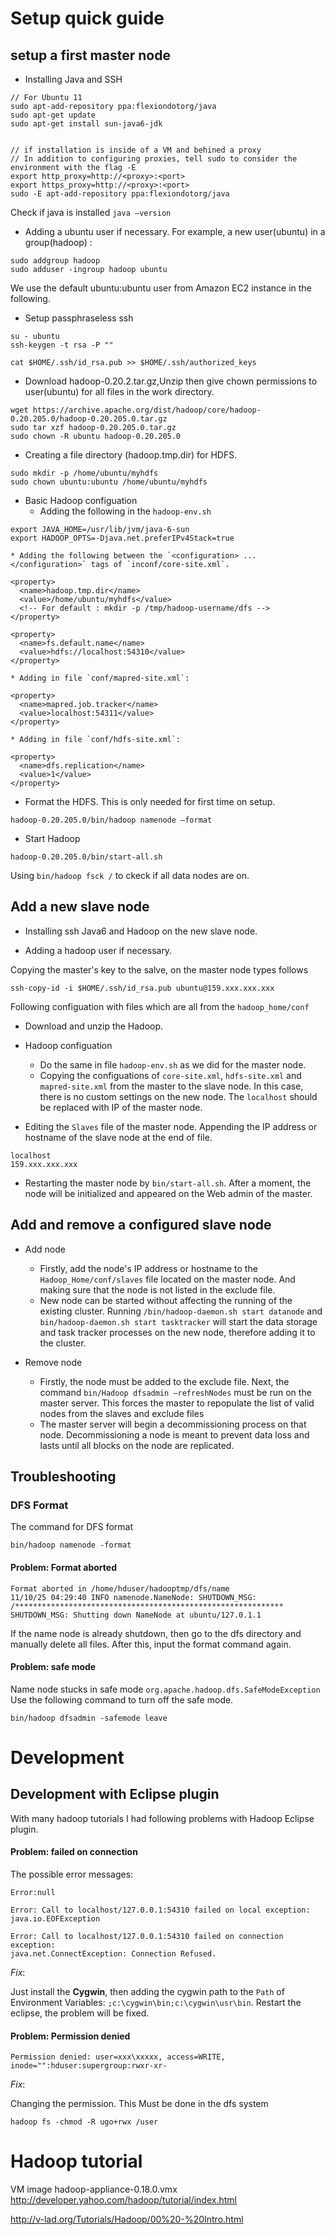 

# Setup quick guide #

## setup a first master node ##

  * Installing Java and SSH

```
// For Ubuntu 11
sudo apt-add-repository ppa:flexiondotorg/java
sudo apt-get update
sudo apt-get install sun-java6-jdk


// if installation is inside of a VM and behined a proxy
// In addition to configuring proxies, tell sudo to consider the environment with the flag -E
export http_proxy=http://<proxy>:<port>
export https_proxy=http://<proxy>:<port>
sudo -E apt-add-repository ppa:flexiondotorg/java

```

Check if java is installed `java –version`

  * Adding a ubuntu user if necessary. For example, a new user(ubuntu) in a group(hadoop) :

```
sudo addgroup hadoop
sudo adduser -ingroup hadoop ubuntu
```

We use the default ubuntu:ubuntu user from Amazon EC2 instance in the following.

  * Setup passphraseless ssh

```
su - ubuntu
ssh-keygen -t rsa -P ""

cat $HOME/.ssh/id_rsa.pub >> $HOME/.ssh/authorized_keys
```

  * Download hadoop-0.20.2.tar.gz,Unzip then give chown permissions to user(ubuntu) for all files in the work directory.

```
wget https://archive.apache.org/dist/hadoop/core/hadoop-0.20.205.0/hadoop-0.20.205.0.tar.gz
sudo tar xzf hadoop-0.20.205.0.tar.gz
sudo chown -R ubuntu hadoop-0.20.205.0
```

  * Creating a file directory (hadoop.tmp.dir) for HDFS.
```
sudo mkdir -p /home/ubuntu/myhdfs
sudo chown ubuntu:ubuntu /home/ubuntu/myhdfs
```

  * Basic Hadoop configuation
    * Adding the following in the `hadoop-env.sh`
```
export JAVA_HOME=/usr/lib/jvm/java-6-sun
export HADOOP_OPTS=-Djava.net.preferIPv4Stack=true
```
    * Adding the following between the `<configuration> ... </configuration>` tags of `inconf/core-site.xml`.
```
<property>
  <name>hadoop.tmp.dir</name>
  <value>/home/ubuntu/myhdfs</value>
  <!-- For default : mkdir -p /tmp/hadoop-username/dfs -->
</property> 

<property>
  <name>fs.default.name</name>
  <value>hdfs://localhost:54310</value>
</property>
```
    * Adding in file `conf/mapred-site.xml`:
```
<property>
  <name>mapred.job.tracker</name>
  <value>localhost:54311</value>
</property>
```
    * Adding in file `conf/hdfs-site.xml`:
```
<property>
  <name>dfs.replication</name>
  <value>1</value>
</property>
```

  * Format the HDFS. This is only needed for first time on setup.
```
hadoop-0.20.205.0/bin/hadoop namenode –format
```

  * Start Hadoop
```
hadoop-0.20.205.0/bin/start-all.sh
```
Using `bin/hadoop fsck /` to ckeck if all data nodes are on.


## Add a new slave node ##

  * Installing ssh Java6 and Hadoop on the new slave node.

  * Adding a hadoop user if necessary.

Copying the master's key to the salve, on the master node types follows
```
ssh-copy-id -i $HOME/.ssh/id_rsa.pub ubuntu@159.xxx.xxx.xxx
```

Following configuation with files which are all from the `hadoop_home/conf`

  * Download and unzip the Hadoop.

  * Hadoop configuation
    * Do the same in file `hadoop-env.sh` as we did for the master node.
    * Copying the configuations of `core-site.xml`, `hdfs-site.xml` and `mapred-site.xml` from the master to the slave node. In this case, there is no custom settings on the new node. The `localhost` should be replaced with IP of the master node.

  * Editing the `Slaves` file of the master node. Appending the IP address or hostname of the slave node at the end of file.
```
localhost
159.xxx.xxx.xxx
```

  * Restarting the master node by `bin/start-all.sh`. After a moment, the node will be initialized and appeared on the Web admin of the master.

## Add and remove a configured slave node ##

  * Add node
    * Firstly, add the node's IP address or hostname to the `Hadoop_Home/conf/slaves` file located on the master node. And making sure that the node is not listed in the exclude file.
    * New node can be started without affecting the running of the existing cluster. Running `/bin/hadoop-daemon.sh start datanode` and `bin/hadoop-daemon.sh start tasktracker` will start the data storage and task tracker processes on the new node, therefore adding it to the cluster.

  * Remove node
    * Firstly, the node must be added to the exclude file. Next, the command `bin/Hadoop dfsadmin –refreshNodes` must be run on the master server. This forces the master to repopulate the list of valid nodes from the slaves and exclude files
    * The master server will begin a decommissioning process on that node. Decommissioning a node is meant to prevent data loss and lasts until all blocks on the node are replicated.

## Troubleshooting ##

### DFS Format ###

The command for DFS format
```
bin/hadoop namenode -format
```

#### Problem: Format aborted ####
```
Format aborted in /home/hduser/hadooptmp/dfs/name
11/10/25 04:29:40 INFO namenode.NameNode: SHUTDOWN_MSG: 
/************************************************************
SHUTDOWN_MSG: Shutting down NameNode at ubuntu/127.0.1.1
```
If the name node is already shutdown, then go to the dfs directory and manually delete all files. After this, input the format command again.

#### Problem: safe mode ####
Name node stucks in safe mode
`org.apache.hadoop.dfs.SafeModeException`
Use the following command to turn off the safe mode.
```
bin/hadoop dfsadmin -safemode leave
```


# Development #

## Development with Eclipse plugin ##

With many hadoop tutorials I had following problems with Hadoop Eclipse plugin.

#### Problem: failed on connection ####
The possible error messages:
```
Error:null

Error: Call to localhost/127.0.0.1:54310 failed on local exception: java.io.EOFException

Error: Call to localhost/127.0.0.1:54310 failed on connection exception: 
java.net.ConnectException: Connection Refused. 
```

_Fix_:

Just install the **Cygwin**, then adding the cygwin path to the `Path` of Environment Variables: `;c:\cygwin\bin;c:\cygwin\usr\bin`. Restart the eclipse, the problem will be fixed.


#### Problem: Permission denied ####

```
Permission denied: user=xxx\xxxxx, access=WRITE, inode="":hduser:supergroup:rwxr-xr-
```

_Fix_:

Changing the permission. This Must be done in the dfs system
```
hadoop fs -chmod -R ugo+rwx /user 
```


# Hadoop tutorial #

VM image hadoop-appliance-0.18.0.vmx
http://developer.yahoo.com/hadoop/tutorial/index.html

http://v-lad.org/Tutorials/Hadoop/00%20-%20Intro.html

